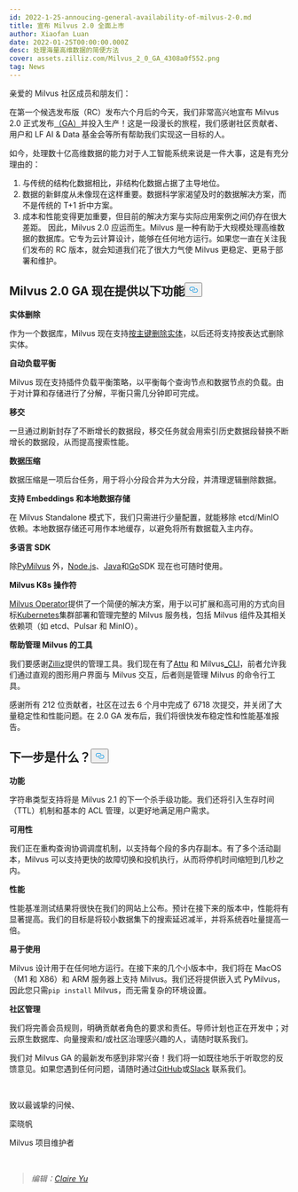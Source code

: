 ```yaml
---
id: 2022-1-25-annoucing-general-availability-of-milvus-2-0.md
title: 宣布 Milvus 2.0 全面上市
author: Xiaofan Luan
date: 2022-01-25T00:00:00.000Z
desc: 处理海量高维数据的简便方法
cover: assets.zilliz.com/Milvus_2_0_GA_4308a0f552.png
tag: News
---
```

<p>亲爱的 Milvus 社区成员和朋友们：</p>
<p>在第一个候选发布版（RC）发布六个月后的今天，我们非常高兴地宣布 Milvus 2.0 正式发布<a href="https://milvus.io/docs/v2.0.x/release_notes.md#v200">（GA）</a>并投入生产！这是一段漫长的旅程，我们感谢社区贡献者、用户和 LF AI &amp; Data 基金会等所有帮助我们实现这一目标的人。</p>
<p>如今，处理数十亿高维数据的能力对于人工智能系统来说是一件大事，这是有充分理由的：</p>
<ol>
<li>与传统的结构化数据相比，非结构化数据占据了主导地位。</li>
<li>数据的新鲜度从未像现在这样重要。数据科学家渴望及时的数据解决方案，而不是传统的 T+1 折中方案。</li>
<li>成本和性能变得更加重要，但目前的解决方案与实际应用案例之间仍存在很大差距。 因此，Milvus 2.0 应运而生。Milvus 是一种有助于大规模处理高维数据的数据库。它专为云计算设计，能够在任何地方运行。如果您一直在关注我们发布的 RC 版本，就会知道我们花了很大力气使 Milvus 更稳定、更易于部署和维护。</li>
</ol>
<h2 id="Milvus-20-GA-now-offers" class="common-anchor-header">Milvus 2.0 GA 现在提供以下功能<button data-href="#Milvus-20-GA-now-offers" class="anchor-icon" translate="no">
      <svg translate="no"
        aria-hidden="true"
        focusable="false"
        height="20"
        version="1.1"
        viewBox="0 0 16 16"
        width="16"
      >
        <path
          fill="#0092E4"
          fill-rule="evenodd"
          d="M4 9h1v1H4c-1.5 0-3-1.69-3-3.5S2.55 3 4 3h4c1.45 0 3 1.69 3 3.5 0 1.41-.91 2.72-2 3.25V8.59c.58-.45 1-1.27 1-2.09C10 5.22 8.98 4 8 4H4c-.98 0-2 1.22-2 2.5S3 9 4 9zm9-3h-1v1h1c1 0 2 1.22 2 2.5S13.98 12 13 12H9c-.98 0-2-1.22-2-2.5 0-.83.42-1.64 1-2.09V6.25c-1.09.53-2 1.84-2 3.25C6 11.31 7.55 13 9 13h4c1.45 0 3-1.69 3-3.5S14.5 6 13 6z"
        ></path>
      </svg>
    </button></h2><p><strong>实体删除</strong></p>
<p>作为一个数据库，Milvus 现在支持<a href="https://milvus.io/docs/v2.0.x/delete_data.md">按主键删除实体</a>，以后还将支持按表达式删除实体。</p>
<p><strong>自动负载平衡</strong></p>
<p>Milvus 现在支持插件负载平衡策略，以平衡每个查询节点和数据节点的负载。由于对计算和存储进行了分解，平衡只需几分钟即可完成。</p>
<p><strong>移交</strong></p>
<p>一旦通过刷新封存了不断增长的数据段，移交任务就会用索引历史数据段替换不断增长的数据段，从而提高搜索性能。</p>
<p><strong>数据压缩</strong></p>
<p>数据压缩是一项后台任务，用于将小分段合并为大分段，并清理逻辑删除数据。</p>
<p><strong>支持 Embeddings 和本地数据存储</strong></p>
<p>在 Milvus Standalone 模式下，我们只需进行少量配置，就能移除 etcd/MinIO 依赖。本地数据存储还可用作本地缓存，以避免将所有数据载入主内存。</p>
<p><strong>多语言 SDK</strong></p>
<p>除<a href="https://github.com/milvus-io/pymilvus">PyMilvus</a> 外，<a href="https://github.com/milvus-io/milvus-sdk-node">Node.js</a>、<a href="https://github.com/milvus-io/milvus-sdk-java">Java</a>和<a href="https://github.com/milvus-io/milvus-sdk-go">Go</a>SDK 现在也可随时使用。</p>
<p><strong>Milvus K8s 操作符</strong></p>
<p><a href="https://milvus.io/docs/v2.0.x/install_cluster-milvusoperator.md">Milvus Operator</a>提供了一个简便的解决方案，用于以可扩展和高可用的方式向目标<a href="https://kubernetes.io/">Kubernetes</a>集群部署和管理完整的 Milvus 服务栈，包括 Milvus 组件及其相关依赖项（如 etcd、Pulsar 和 MinIO）。</p>
<p><strong>帮助管理 Milvus 的工具</strong></p>
<p>我们要感谢<a href="https://zilliz.com/">Zilliz</a>提供的管理工具。我们现在有了<a href="https://milvus.io/docs/v2.0.x/attu.md">Attu</a> 和 Milvus<a href="https://milvus.io/docs/v2.0.x/cli_overview.md">_CLI</a>，前者允许我们通过直观的图形用户界面与 Milvus 交互，后者则是管理 Milvus 的命令行工具。</p>
<p>感谢所有 212 位贡献者，社区在过去 6 个月中完成了 6718 次提交，并关闭了大量稳定性和性能问题。在 2.0 GA 发布后，我们将很快发布稳定性和性能基准报告。</p>
<h2 id="Whats-next" class="common-anchor-header">下一步是什么？<button data-href="#Whats-next" class="anchor-icon" translate="no">
      <svg translate="no"
        aria-hidden="true"
        focusable="false"
        height="20"
        version="1.1"
        viewBox="0 0 16 16"
        width="16"
      >
        <path
          fill="#0092E4"
          fill-rule="evenodd"
          d="M4 9h1v1H4c-1.5 0-3-1.69-3-3.5S2.55 3 4 3h4c1.45 0 3 1.69 3 3.5 0 1.41-.91 2.72-2 3.25V8.59c.58-.45 1-1.27 1-2.09C10 5.22 8.98 4 8 4H4c-.98 0-2 1.22-2 2.5S3 9 4 9zm9-3h-1v1h1c1 0 2 1.22 2 2.5S13.98 12 13 12H9c-.98 0-2-1.22-2-2.5 0-.83.42-1.64 1-2.09V6.25c-1.09.53-2 1.84-2 3.25C6 11.31 7.55 13 9 13h4c1.45 0 3-1.69 3-3.5S14.5 6 13 6z"
        ></path>
      </svg>
    </button></h2><p><strong>功能</strong></p>
<p>字符串类型支持将是 Milvus 2.1 的下一个杀手级功能。我们还将引入生存时间（TTL）机制和基本的 ACL 管理，以更好地满足用户需求。</p>
<p><strong>可用性</strong></p>
<p>我们正在重构查询协调调度机制，以支持每个段的多内存副本。有了多个活动副本，Milvus 可以支持更快的故障切换和投机执行，从而将停机时间缩短到几秒之内。</p>
<p><strong>性能</strong></p>
<p>性能基准测试结果将很快在我们的网站上公布。预计在接下来的版本中，性能将有显著提高。我们的目标是将较小数据集下的搜索延迟减半，并将系统吞吐量提高一倍。</p>
<p><strong>易于使用</strong></p>
<p>Milvus 设计用于在任何地方运行。在接下来的几个小版本中，我们将在 MacOS（M1 和 X86）和 ARM 服务器上支持 Milvus。我们还将提供嵌入式 PyMilvus，因此您只需<code translate="no">pip install</code> Milvus，而无需复杂的环境设置。</p>
<p><strong>社区管理</strong></p>
<p>我们将完善会员规则，明确贡献者角色的要求和责任。导师计划也正在开发中；对云原生数据库、向量搜索和/或社区治理感兴趣的人，请随时联系我们。</p>
<p>我们对 Milvus GA 的最新发布感到非常兴奋！我们将一如既往地乐于听取您的反馈意见。如果您遇到任何问题，请随时通过<a href="https://github.com/milvus-io/milvus">GitHub</a>或<a href="http://milvusio.slack.com/">Slack</a> 联系我们。</p>
<p><br/></p>
<p>致以最诚挚的问候、</p>
<p>栾晓帆</p>
<p>Milvus 项目维护者</p>
<p><br/></p>
<blockquote>
<p><em>编辑：<a href="https://github.com/claireyuw">Claire Yu</a></em></p>
</blockquote>
